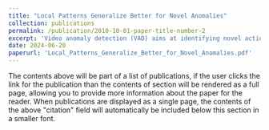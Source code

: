 ```yaml
---
title: "Local Patterns Generalize Better for Novel Anomalies" 
collection: publications
permalink: /publication/2010-10-01-paper-title-number-2
excerpt: 'Video anomaly detection (VAD) aims at identifying novel actions or events which are unseen during training. Existing mainstream VAD techniques focus on the global patterns of events and cannot properly generalize to novel samples. In this paper, we propose a framework to identify the spatial local patterns which generalize to novel samples and model the dynamics of local patterns. In spatial part of the framework, the capability of extracting local patterns is gained from image-text contrastive learning with Image-Text Alignment Module (ITAM). To detect different types of anomalies, a two-branch framework is proposed for representing the local patterns in both actions and appearances. In temporal part of the framework, a State Machine Module (SMM) is proposed to model the dynamics of local patterns by decomposing their temporal variations into motion components. Different dynamics are represented with different weighted sums of a fixed set of motion components. The video sequences with either novel spatial distributions of local patterns or distinctive dynamics of local patterns are deemed as anomalies. Extensive experiments on popular benchmark datasets demonstrate that state-of-the-art performance can be achieved.' 
date: 2024-06-20
paperurl: 'Local_Patterns_Generalize_Better_for_Novel_Anomalies.pdf'
---
```


The contents above will be part of a list of publications, if the user clicks the link for the publication than the contents of section will be rendered as a full page, allowing you to provide more information about the paper for the reader. When publications are displayed as a single page, the contents of the above "citation" field will automatically be included below this section in a smaller font.
